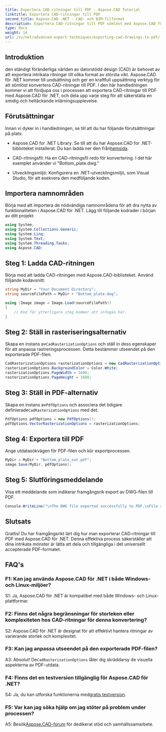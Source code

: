 ```yaml
---
title: Exportera CAD-ritningar till PDF - Aspose.CAD Tutorial
linktitle: Exportera CAD-ritningar till PDF
second_title: Aspose.CAD .NET - CAD- och BIM-filformat
description: Exportera CAD-ritningar till PDF sömlöst med Aspose.CAD för .NET. Följ vår steg-för-steg-guide för effektiv konvertering.
type: docs
weight: 14
url: /sv/net/advanced-export-techniques/exporting-cad-drawings-to-pdf/
---
```

## Introduktion

den ständigt föränderliga världen av datorstödd design (CAD) är behovet av att exportera intrikata ritningar till olika format av största vikt. Aspose.CAD för .NET kommer till undsättning och ger en kraftfull uppsättning verktyg för att sömlöst konvertera CAD-ritningar till PDF. I den här handledningen kommer vi att fördjupa oss i processen att exportera CAD-ritningar till PDF med Aspose.CAD för .NET, och dela upp varje steg för att säkerställa en smidig och heltäckande inlärningsupplevelse.

## Förutsättningar

Innan vi dyker in i handledningen, se till att du har följande förutsättningar på plats:

-  Aspose.CAD for .NET Library: Se till att du har Aspose.CAD for .NET-biblioteket installerat. Du kan ladda ner den från[hemsida](https://releases.aspose.com/cad/net/).

- CAD-ritningsfil: Ha en CAD-ritningsfil redo för konvertering. I det här exemplet använder vi "Bottom_plate.dwg."

- Utvecklingsmiljö: Konfigurera en .NET-utvecklingsmiljö, som Visual Studio, för att exekvera den medföljande koden.

## Importera namnområden

Börja med att importera de nödvändiga namnområdena för att dra nytta av funktionaliteten i Aspose.CAD för .NET. Lägg till följande kodrader i början av ditt projekt:

```csharp
using System;
using System.Collections.Generic;
using System.Linq;
using System.Text;
using System.Threading.Tasks;
using Aspose.CAD;
```

## Steg 1: Ladda CAD-ritningen

Börja med att ladda CAD-ritningen med Aspose.CAD-biblioteket. Använd följande kodavsnitt:

```csharp
string MyDir = "Your Document Directory";
string sourceFilePath = MyDir + "Bottom_plate.dwg";

using (Image image = Image.Load(sourceFilePath))
{
    // Kod för ytterligare steg kommer att infogas här.
}
```

## Steg 2: Ställ in rasteriseringsalternativ

 Skapa en instans av`CadRasterizationOptions` och ställ in dess egenskaper för att anpassa rastreringsprocessen. Detta bestämmer utseendet på den exporterade PDF-filen.

```csharp
CadRasterizationOptions rasterizationOptions = new CadRasterizationOptions();
rasterizationOptions.BackgroundColor = Color.White;
rasterizationOptions.PageWidth = 1600;
rasterizationOptions.PageHeight = 1600;
```

## Steg 3: Ställ in PDF-alternativ

 Skapa en instans av`PdfOptions` och associera det tidigare definierade`CadRasterizationOptions` med det.

```csharp
PdfOptions pdfOptions = new PdfOptions();
pdfOptions.VectorRasterizationOptions = rasterizationOptions;
```

## Steg 4: Exportera till PDF

Ange utdatasökvägen för PDF-filen och kör exportprocessen.

```csharp
MyDir = MyDir + "Bottom_plate_out.pdf";
image.Save(MyDir, pdfOptions);
```

## Steg 5: Slutföringsmeddelande

Visa ett meddelande som indikerar framgångsrik export av DWG-filen till PDF.

```csharp
Console.WriteLine("\nThe DWG file exported successfully to PDF.\nFile saved at " + MyDir);
```

## Slutsats

Grattis! Du har framgångsrikt lärt dig hur man exporterar CAD-ritningar till PDF med Aspose.CAD för .NET. Denna effektiva process säkerställer att dina intrikata mönster är lätta att dela och tillgängliga i det universellt accepterade PDF-formatet.

## FAQ's

### F1: Kan jag använda Aspose.CAD för .NET i både Windows- och Linux-miljöer?

S1: Ja, Aspose.CAD för .NET är kompatibel med både Windows- och Linux-plattformar.

### F2: Finns det några begränsningar för storleken eller komplexiteten hos CAD-ritningar för denna konvertering?

S2: Aspose.CAD för .NET är designat för att effektivt hantera ritningar av varierande storlek och komplexitet.

### F3: Kan jag anpassa utseendet på den exporterade PDF-filen?

 A3: Absolut! De`CadRasterizationOptions` låter dig skräddarsy de visuella aspekterna av PDF-utdata.

### F4: Finns det en testversion tillgänglig för Aspose.CAD för .NET?

 S4: Ja, du kan utforska funktionerna med[gratis testversion](https://releases.aspose.com/).

### F5: Var kan jag söka hjälp om jag stöter på problem under processen?

A5: Besök[Aspose.CAD-forum](https://forum.aspose.com/c/cad/19) för dedikerat stöd och samhällssamarbete.